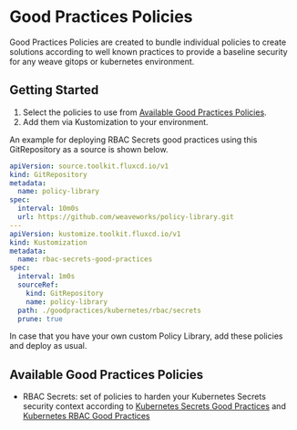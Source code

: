 # Good Practices Policies

Good Practices Policies are created to bundle individual policies to create solutions according to well known practices 
to provide a baseline security for any weave gitops or kubernetes environment. 

## Getting Started

1. Select the policies to use from [Available Good Practices Policies](#available-good-practices-policies).
2. Add them via Kustomization to your environment.

An example for deploying RBAC Secrets good practices using this GitRepository as a source is shown below.

```yaml
apiVersion: source.toolkit.fluxcd.io/v1
kind: GitRepository
metadata:
  name: policy-library
spec:
  interval: 10m0s
  url: https://github.com/weaveworks/policy-library.git
---
apiVersion: kustomize.toolkit.fluxcd.io/v1
kind: Kustomization
metadata:
  name: rbac-secrets-good-practices
spec:
  interval: 1m0s
  sourceRef:
    kind: GitRepository
    name: policy-library
  path: ./goodpractices/kubernetes/rbac/secrets
  prune: true
```

In case that you have your own custom Policy Library, add these policies and deploy as usual.


## Available Good Practices Policies

- RBAC Secrets: set of policies to harden your Kubernetes Secrets security context according to [Kubernetes Secrets Good Practices](https://kubernetes.io/docs/concepts/security/secrets-good-practices/) 
and [Kubernetes RBAC Good Practices](https://kubernetes.io/docs/concepts/security/rbac-good-practices) 
